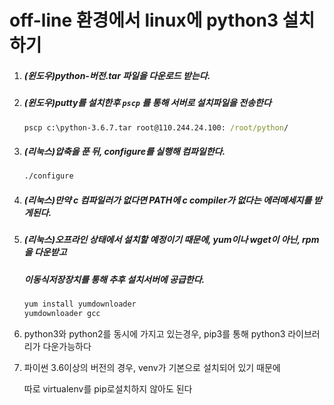 # off-line 환경에서 linux에 python3 설치하기



1. ##### (윈도우)python-버전.tar 파일을 다운로드 받는다.

2. ##### (윈도우)putty를 설치한후 `pscp` 를 통해 서버로 설치파일을 전송한다

   ```cmd
   pscp c:\python-3.6.7.tar root@110.244.24.100: /root/python/
   ```

3. #####  (리눅스)압축을 푼 뒤, configure를 실행해 컴파일한다.

   ```bash
   ./configure
   ```

4. #####  (리눅스)만약 c 컴파일러가 없다면 $PATH$에 c compiler가 없다는 에러메세지를 받게된다.

5. ##### (리눅스)오프라인 상태에서 설치할 예정이기 때문에, yum이나 wget이 아닌, rpm을 다운받고

   ##### 이동식저장장치를 통해 추후 설치서버에 공급한다.

   ```bash
   yum install yumdownloader
   yumdownloader gcc 
   ```


6. python3와 python2를 동시에 가지고 있는경우, pip3를 통해 python3 라이브러리가 다운가능하다


7. 파이썬 3.6이상의 버전의 경우, venv가 기본으로 설치되어 있기 때문에 

   따로 virtualenv를 pip로설치하지 않아도 된다